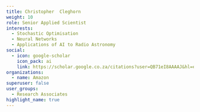 ```yaml
---
title: Christopher  Cleghorn
weight: 10
role: Senior Applied Scientist
interests:
  - Stochastic Optimisation
  - Neural Networks
  - Applications of AI to Radio Astronomy
social:
  - icon: google-scholar
    icon_pack: ai
    link: https://scholar.google.co.za/citations?user=QB71eI8AAAAJ&hl=en
organizations:
  - name: Amazon
superuser: false
user_groups:
  - Research Associates 
highlight_name: true
---
```


